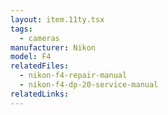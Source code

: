 ```yaml
---
layout: item.11ty.tsx
tags:
  - cameras
manufacturer: Nikon
model: F4
relatedFiles:
  - nikon-f4-repair-manual
  - nikon-f4-dp-20-service-manual
relatedLinks:
---
```

